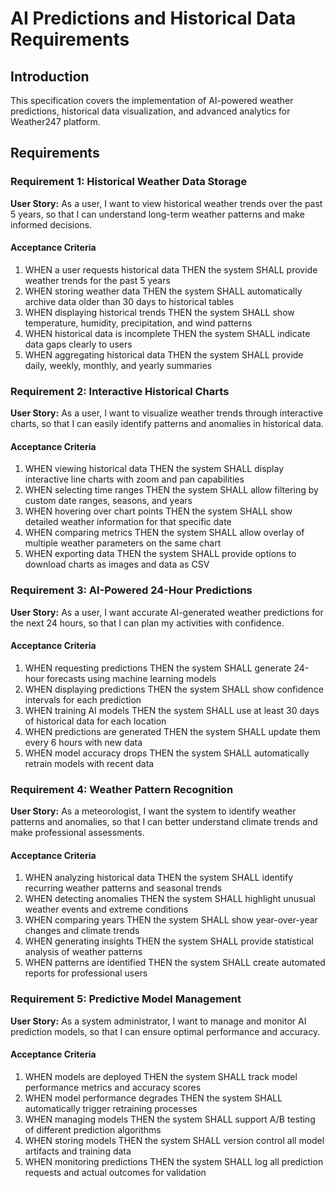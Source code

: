 # AI Predictions and Historical Data Requirements

## Introduction

This specification covers the implementation of AI-powered weather predictions, historical data visualization, and advanced analytics for Weather247 platform.

## Requirements

### Requirement 1: Historical Weather Data Storage

**User Story:** As a user, I want to view historical weather trends over the past 5 years, so that I can understand long-term weather patterns and make informed decisions.

#### Acceptance Criteria

1. WHEN a user requests historical data THEN the system SHALL provide weather trends for the past 5 years
2. WHEN storing weather data THEN the system SHALL automatically archive data older than 30 days to historical tables
3. WHEN displaying historical trends THEN the system SHALL show temperature, humidity, precipitation, and wind patterns
4. WHEN historical data is incomplete THEN the system SHALL indicate data gaps clearly to users
5. WHEN aggregating historical data THEN the system SHALL provide daily, weekly, monthly, and yearly summaries

### Requirement 2: Interactive Historical Charts

**User Story:** As a user, I want to visualize weather trends through interactive charts, so that I can easily identify patterns and anomalies in historical data.

#### Acceptance Criteria

1. WHEN viewing historical data THEN the system SHALL display interactive line charts with zoom and pan capabilities
2. WHEN selecting time ranges THEN the system SHALL allow filtering by custom date ranges, seasons, and years
3. WHEN hovering over chart points THEN the system SHALL show detailed weather information for that specific date
4. WHEN comparing metrics THEN the system SHALL allow overlay of multiple weather parameters on the same chart
5. WHEN exporting data THEN the system SHALL provide options to download charts as images and data as CSV

### Requirement 3: AI-Powered 24-Hour Predictions

**User Story:** As a user, I want accurate AI-generated weather predictions for the next 24 hours, so that I can plan my activities with confidence.

#### Acceptance Criteria

1. WHEN requesting predictions THEN the system SHALL generate 24-hour forecasts using machine learning models
2. WHEN displaying predictions THEN the system SHALL show confidence intervals for each prediction
3. WHEN training AI models THEN the system SHALL use at least 30 days of historical data for each location
4. WHEN predictions are generated THEN the system SHALL update them every 6 hours with new data
5. WHEN model accuracy drops THEN the system SHALL automatically retrain models with recent data

### Requirement 4: Weather Pattern Recognition

**User Story:** As a meteorologist, I want the system to identify weather patterns and anomalies, so that I can better understand climate trends and make professional assessments.

#### Acceptance Criteria

1. WHEN analyzing historical data THEN the system SHALL identify recurring weather patterns and seasonal trends
2. WHEN detecting anomalies THEN the system SHALL highlight unusual weather events and extreme conditions
3. WHEN comparing years THEN the system SHALL show year-over-year changes and climate trends
4. WHEN generating insights THEN the system SHALL provide statistical analysis of weather patterns
5. WHEN patterns are identified THEN the system SHALL create automated reports for professional users

### Requirement 5: Predictive Model Management

**User Story:** As a system administrator, I want to manage and monitor AI prediction models, so that I can ensure optimal performance and accuracy.

#### Acceptance Criteria

1. WHEN models are deployed THEN the system SHALL track model performance metrics and accuracy scores
2. WHEN model performance degrades THEN the system SHALL automatically trigger retraining processes
3. WHEN managing models THEN the system SHALL support A/B testing of different prediction algorithms
4. WHEN storing models THEN the system SHALL version control all model artifacts and training data
5. WHEN monitoring predictions THEN the system SHALL log all prediction requests and actual outcomes for validation